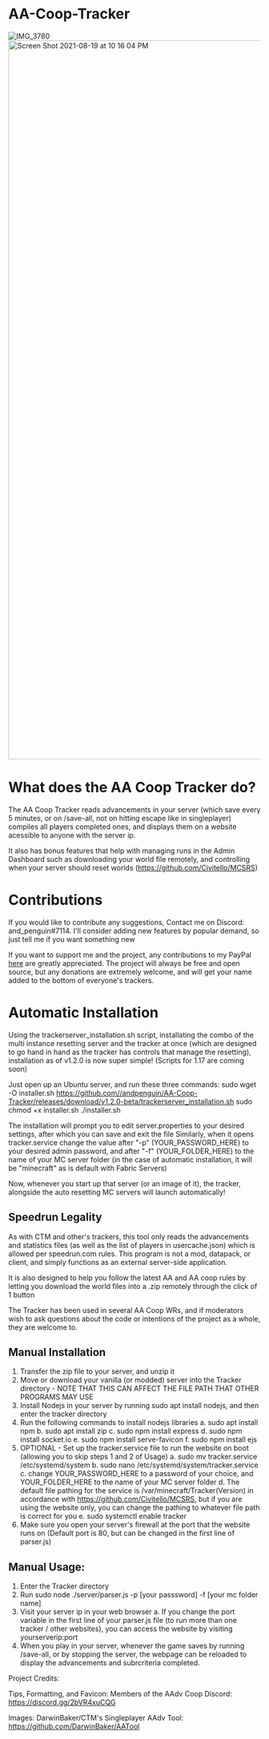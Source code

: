 # AA-Coop-Tracker
![IMG_3780](https://user-images.githubusercontent.com/71165067/130373396-ba9b152d-a04c-40d7-acdf-219f5575b99d.jpeg)
<img width="1436" alt="Screen Shot 2021-08-19 at 10 16 04 PM" src="https://user-images.githubusercontent.com/71165067/130183018-c9116a3a-f11c-460c-a0c2-281fbc64eeb8.png">

<h1>What does the AA Coop Tracker do?</h1>

The AA Coop Tracker reads advancements in your server (which save every 5 minutes, or on /save-all, not on hitting escape like in singleplayer) compiles all players completed ones, and displays them on a website acessible to anyone with the server ip.

It also has bonus features that help with managing runs in the Admin Dashboard such as downloading your world file remotely, and controlling when your server should reset worlds (https://github.com/Civitello/MCSRS)

<h1>Contributions</h1>

If you would like to contribute any suggestions, Contact me on Discord: and_penguin#7114. I'll consider adding new features by popular demand, so just tell me if you want something new

If you want to support me and the project, any contributions to my PayPal [here](https://www.paypal.com/donate?hosted_button_id=YHS2HDH2G4K62) are greatly appreciated. The project will always be free and open source, but any donations are extremely welcome, and will get your name added to the bottom of everyone's trackers.

<h1>Automatic Installation</h1>

Using the trackerserver_installation.sh script, installating the combo of the multi instance resetting server and the tracker at once (which are designed to go hand in hand as the tracker has controls that manage the resetting), installation as of v1.2.0 is now super simple! (Scripts for 1.17 are coming soon)

Just open up an Ubuntu server, and run these three commands:
sudo wget -O installer.sh https://github.com//andpenguin/AA-Coop-Tracker/releases/download/v1.2.0-beta/trackerserver_installation.sh
sudo chmod +x installer.sh
./installer.sh

The installation will prompt you to edit server.properties to your desired settings, after which you can save and exit the file
Similarly, when it opens tracker.service change the value after "-p" (YOUR_PASSWORD_HERE) to your desired admin password, and after "-f" (YOUR_FOLDER_HERE) to the name of your MC server folder (in the case of automatic installation, it will be "minecraft" as is default with Fabric Servers)

Now, whenever you start up that server (or an image of it), the tracker, alongside the auto resetting MC servers will launch automatically!

<h2>Speedrun Legality</h2>

As with CTM and other's trackers, this tool only reads the advancements and statistics files (as well as the list of players in usercache.json) which is allowed per speedrun.com rules. This program is not a mod, datapack, or client, and simply functions as an external server-side application.

It is also designed to help you follow the latest AA and AA coop rules by letting you download the world files into a .zip remotely through the click of 1 button

The Tracker has been used in several AA Coop WRs, and if moderators wish to ask questions about the code or intentions of the project as a whole, they are welcome to.

<h2>Manual Installation</h2>

1. Transfer the zip file to your server, and unzip it
2. Move or download your vanilla (or modded) server into the Tracker directory - NOTE THAT THIS CAN AFFECT THE FILE PATH THAT OTHER PROGRAMS MAY USE
3. Install Nodejs in your server by running sudo apt install nodejs, and then enter the tracker directory
4. Run the following commands to install nodejs libraries 
  a. sudo apt install npm
  b. sudo apt install zip
  c. sudo npm install express 
  d. sudo npm install socket.io 
  e. sudo npm install serve-favicon 
  f. sudo npm install ejs
5. OPTIONAL - Set up the tracker.service file to run the website on boot (allowing you to skip steps 1 and 2 of Usage)
  a. sudo mv tracker.service /etc/systemd/system
  b. sudo nano /etc/systemd/system/tracker.service
  c. change YOUR_PASSWORD_HERE to a password of your choice, and YOUR_FOLDER_HERE to the name of your MC server folder
  d. The default file pathing for the service is /var/minecraft/Tracker(Version) in accordance with https://github.com/Civitello/MCSRS, but if you are using the
  website only, you can change the pathing to whatever file path is correct for you
  e. sudo systemctl enable tracker
6. Make sure you open your server's firewall at the port that the website runs on (Default port is 80, but can be changed in the first line of parser.js)


<h2>Manual Usage:</h2>

1. Enter the Tracker directory
2. Run sudo node ./server/parser.js -p [your passsword] -f [your mc folder name]
3. Visit your server ip in your web browser
  a. If you change the port variable in the first line of your parser.js file (to run more than one tracker / other websites), you can access the website by visiting yourserverip:port
4. When you play in your server, whenever the game saves by running /save-all, or by stopping the server, the webpage can be reloaded to display the advancements and subrcriteria completed.

Project Credits:

Tips, Formatting, and Favicon: Members of the AAdv Coop Discord: https://discord.gg/2bVR4xuCQG

Images: DarwinBaker/CTM's Singleplayer AAdv Tool: https://github.com/DarwinBaker/AATool
